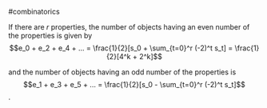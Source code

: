 
#combinatorics 

If there are $r$ properties, the number of objects having an even number of the properties is given by
$$e_0 + e_2 + e_4 + ... = \frac{1}{2}[s_0 + \sum_{t=0}^r (-2)^t s_t] = \frac{1}{2}[4^k + 2^k]$$

and the number of objects having an odd number of the properties is
$$e_1 + e_3 + e_5 + ... = \frac{1}{2}[s_0 - \sum_{t=0}^r (-2)^t s_t]$$.
